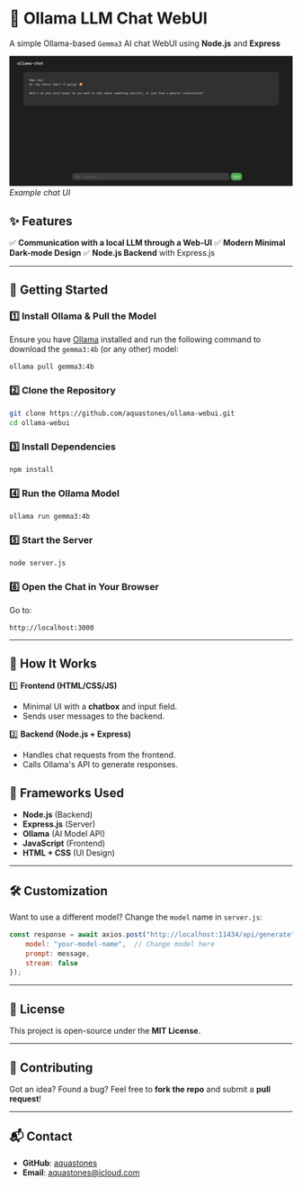 # 📢 Ollama LLM Chat WebUI

A simple Ollama-based `Gemma3` AI chat WebUI using **Node.js** and **Express**

![Chat UI](preview.png)
*Example chat UI*

## ✨ Features
✅ **Communication with a local LLM through a Web-UI**
✅ **Modern Minimal Dark-mode Design**
✅ **Node.js Backend** with Express.js

---

## 🚀 Getting Started

### 1️⃣ **Install Ollama & Pull the Model**
Ensure you have [Ollama](https://ollama.com/) installed and run the following command to download the `gemma3:4b` (or any other) model:
```sh
ollama pull gemma3:4b
```

### 2️⃣ **Clone the Repository**
```sh
git clone https://github.com/aquastones/ollama-webui.git
cd ollama-webui
```

### 3️⃣ **Install Dependencies**
```sh
npm install
```

### 4️⃣ **Run the Ollama Model**
```sh
ollama run gemma3:4b
```

### 5️⃣ **Start the Server**
```sh
node server.js
```

### 6️⃣ **Open the Chat in Your Browser**
Go to:
```
http://localhost:3000
```

---

## 📜 How It Works
1️⃣ **Frontend (HTML/CSS/JS)**
- Minimal UI with a **chatbox** and input field.
- Sends user messages to the backend.

2️⃣ **Backend (Node.js + Express)**
- Handles chat requests from the frontend.
- Calls Ollama's API to generate responses.

## 🔧 Frameworks Used
- **Node.js** (Backend)
- **Express.js** (Server)
- **Ollama** (AI Model API)
- **JavaScript** (Frontend)
- **HTML + CSS** (UI Design)

---

## 🛠️ Customization
Want to use a different model? Change the `model` name in `server.js`:
```js
const response = await axios.post("http://localhost:11434/api/generate", {
    model: "your-model-name",  // Change model here
    prompt: message,
    stream: false
});
```

---

## 📜 License
This project is open-source under the **MIT License**.

---

## 🌟 Contributing
Got an idea? Found a bug? Feel free to **fork the repo** and submit a **pull request**!

---

## 📬 Contact
- **GitHub**: [aquastones](https://github.com/aquastones)
- **Email**: aquastones@icloud.com
